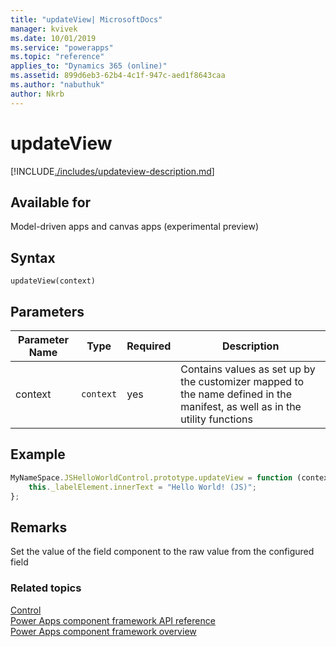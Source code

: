 ```yaml
---
title: "updateView| MicrosoftDocs"
manager: kvivek
ms.date: 10/01/2019
ms.service: "powerapps"
ms.topic: "reference"
applies_to: "Dynamics 365 (online)"
ms.assetid: 899d6eb3-62b4-4c1f-947c-aed1f8643caa
ms.author: "nabuthuk"
author: Nkrb
---
```

# updateView

[!INCLUDE[./includes/updateview-description.md](./includes/updateview-description.md)]

## Available for 

Model-driven apps and canvas apps (experimental preview)

## Syntax

`updateView(context)`

## Parameters

| Parameter Name|Type|Required|Description|
| ------------- |----|--------|-----------|
|context|`context`|yes|Contains values as set up by the customizer mapped to the name defined in the manifest, as well as in the utility functions|

## Example

```JavaScript
MyNameSpace.JSHelloWorldControl.prototype.updateView = function (context) {
	this._labelElement.innerText = "Hello World! (JS)";
};
```

## Remarks

Set the value of the field component to the raw value from the configured field


### Related topics

[Control](../control.md)<br/>
[Power Apps component framework API reference](../../reference/index.md)<br/>
[Power Apps component framework overview](../../overview.md)